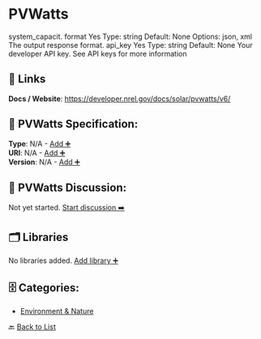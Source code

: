 # PVWatts

system_capacit. format Yes Type: string Default: None Options: json, xml The output response format.  api_key Yes Type: string Default: None Your developer API key. See API keys for more information

##  🔗 Links
**Docs / Website**: https://developer.nrel.gov/docs/solar/pvwatts/v6/

## 🧬 PVWatts Specification:
**Type**: N/A - [Add ➕](https://github.com/apis-list/apis-list/edit/main/apis.yaml#L14594)  
**URI**: N/A - [Add ➕](https://github.com/apis-list/apis-list/edit/main/apis.yaml#L14594)  
**Version**: N/A - [Add ➕](https://github.com/apis-list/apis-list/edit/main/apis.yaml#L14594)

## 💬 PVWatts Discussion:
Not yet started. [Start discussion ➡️](https://github.com/apis-list/apis-list/discussions/new)

## 🗂️ Libraries

No libraries added. [Add library ➕](https://github.com/apis-list/apis-list/edit/main/apis.yaml#L14594)    


## 🗄️ Categories:
- [Environment & Nature](https://github.com/apis-list/apis-list#environment--nature-)

🔙  [Back to List](https://github.com/apis-list/apis-list)
